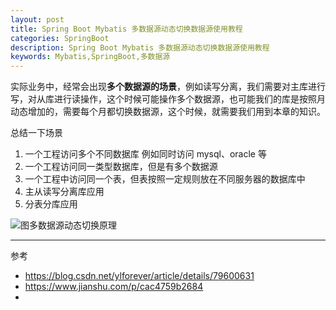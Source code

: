 ```yaml
---
layout: post
title: Spring Boot Mybatis 多数据源动态切换数据源使用教程
categories: SpringBoot
description: Spring Boot Mybatis 多数据源动态切换数据源使用教程
keywords: Mybatis,SpringBoot,多数据源
---
```


实际业务中，经常会出现**多个数据源的场景**，例如读写分离，我们需要对主库进行写，对从库进行读操作，这个时候可能操作多个数据源，也可能我们的库是按照月动态增加的，需要每个月都切换数据源，这个时候，就需要我们用到本章的知识。

总结一下场景
1. 一个工程访问多个不同数据库 例如同时访问 mysql、oracle 等
2. 一个工程访问同一类型数据库，但是有多个数据源
3. 一个工程中访问同一个表，但表按照一定规则放在不同服务器的数据库中
4. 主从读写分离库应用
5. 分表分库应用

![图多数据源动态切换原理]()

---
参考
- https://blog.csdn.net/ylforever/article/details/79600631
- https://www.jianshu.com/p/cac4759b2684
- 